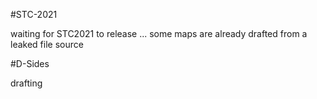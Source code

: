 #STC-2021

waiting for STC2021 to release ...
some maps are already drafted from a leaked file source


#D-Sides

drafting